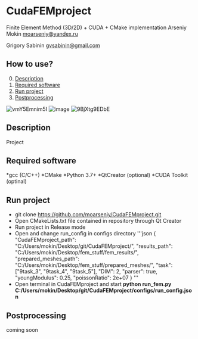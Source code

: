 # CudaFEMproject
Finite Element Method (3D/2D) + CUDA + CMake implementation
Arseniy Mokin moarseniy@yandex.ru

Grigory Sabinin gvsabinin@gmail.com
## How to use?
0. [Description](#Description)
1. [Required software](#Required-software)
2. [Run project](#Run-project)
3. [Postprocessing](#Postprocessing)

![vmY5Emnim5I](https://user-images.githubusercontent.com/44135971/144502755-0cba54a7-e0bf-4187-9dc5-5f43491439fd.jpg)
![image](https://user-images.githubusercontent.com/44135971/151878668-b4dedb38-d3af-46b8-bf9e-9f80ae676071.png)
![9BjXtg9EDbE](https://user-images.githubusercontent.com/44135971/144608765-c2a25a08-a927-4e12-89b3-3eed081d221b.jpg)

## Description
Project

## Required software
*gcc (C/C++)
*CMake
*Python 3.7+
*QtCreator (optional)
*CUDA Toolkit (optinal)

## Run project
* git clone https://github.com/moarseniy/CudaFEMproject.git
* Open CMakeLists.txt file contained in repository through Qt Creator
* Run project in Release mode
* Open and change run_config in configs directory
'''json
{
	"CudaFEMproject_path": "C:/Users/mokin/Desktop/git/CudaFEMproject/",
	"results_path": "C:/Users/mokin/Desktop/fem_stuff/fem_results/",
	"prepared_meshes_path": "C:/Users/mokin/Desktop/fem_stuff/prepared_meshes/",
	"task": ["9task_3", "9task_4", "9task_5"],
	"DIM": 2,
	"parser": true,
	"youngModulus": 0.25,
	"poissonRatio": 2e+07
}
'''
* Open terminal in CudaFEMproject and start **python run_fem.py C:/Users/mokin/Desktop/git/CudaFEMproject/configs/run_config.json**

## Postprocessing

coming soon




